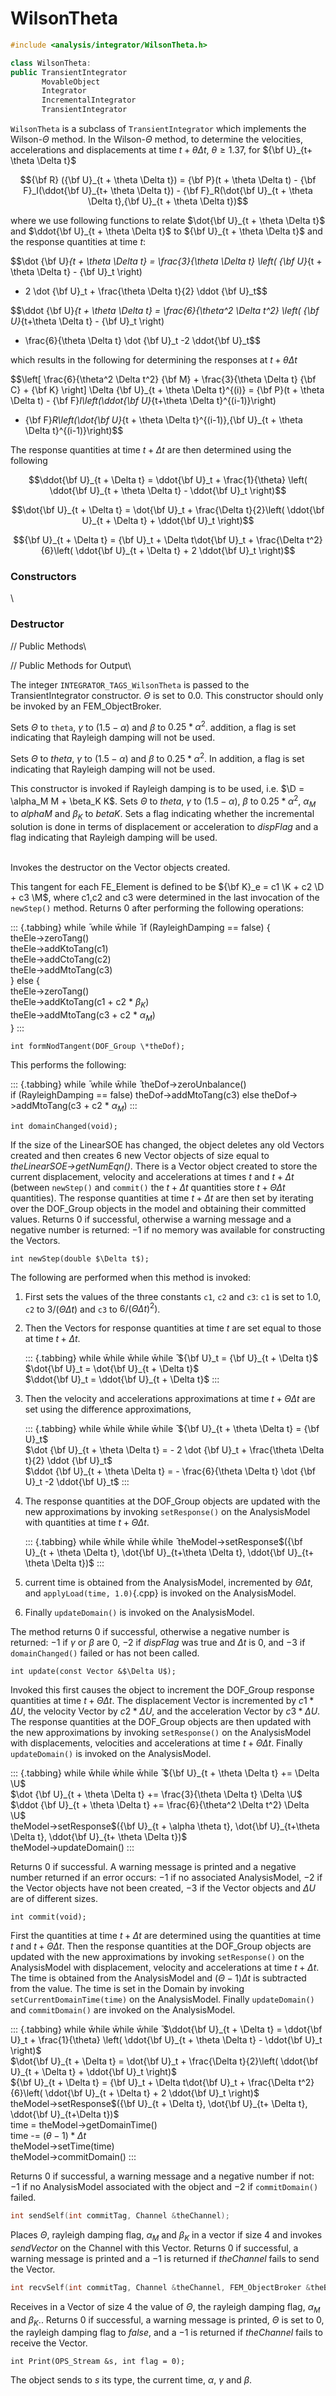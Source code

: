 # WilsonTheta 

```cpp
#include <analysis/integrator/WilsonTheta.h>

class WilsonTheta:
public TransientIntegrator
       MovableObject
       Integrator
       IncrementalIntegrator
       TransientIntegrator
```


`WilsonTheta` is a subclass of `TransientIntegrator` which implements the
Wilson-$\Theta$ method. In the Wilson-$\Theta$ method, to determine the
velocities, accelerations and displacements at time $t + \theta \Delta
t$, $\theta \ge 1.37$, for ${\bf U}_{t+ \theta \Delta t}$

$${\bf R} ({\bf U}_{t + \theta \Delta t}) = {\bf P}(t + \theta \Delta t) -
{\bf F}_I(\ddot{\bf U}_{t+ \theta \Delta t}) - {\bf F}_R(\dot{\bf U}_{t + \theta \Delta t},{\bf U}_{t + \theta \Delta t})$$

where we use following functions to relate $\dot{\bf U}_{t + \theta
\Delta t}$ and $\ddot{\bf U}_{t + \theta \Delta t}$ to ${\bf U}_{t + \theta \Delta
t}$ and the response quantities at time $t$:

$$\dot {\bf U}_{t + \theta \Delta t} = \frac{3}{\theta \Delta t} \left(
{\bf U}_{t + \theta \Delta t} - {\bf U}_t \right)
 - 2 \dot {\bf U}_t + \frac{\theta \Delta t}{2} \ddot {\bf U}_t$$

$$\ddot {\bf U}_{t + \theta \Delta t} = \frac{6}{\theta^2 \Delta t^2}
\left( {\bf U}_{t+\theta \Delta t} - {\bf U}_t \right)
 - \frac{6}{\theta \Delta t} \dot {\bf U}_t -2 \ddot{\bf U}_t$$

which results in the following for determining the responses at
$t + \theta \Delta t$

$$\left[ \frac{6}{\theta^2 \Delta t^2} {\bf M} + \frac{3}{\theta \Delta t}
{\bf C} + {\bf K} \right] \Delta {\bf U}_{t + \theta \Delta t}^{(i)} = {\bf P}(t + \theta
\Delta t) - {\bf F}_I\left(\ddot{\bf U}_{t+\theta \Delta  t}^{(i-1)}\right) 
- {\bf F}_R\left(\dot{\bf U}_{t + \theta \Delta t}^{(i-1)},{\bf U}_{t + \theta \Delta
t}^{(i-1)}\right)$$

The response quantities at time $t + \Delta t$ are then determined using
the following

$$\ddot{\bf U}_{t + \Delta t} = \ddot{\bf U}_t + \frac{1}{\theta} \left( \ddot{\bf U}_{t +
\theta \Delta t} - \ddot{\bf U}_t \right)$$

$$\dot{\bf U}_{t + \Delta t} = \dot{\bf U}_t + \frac{\Delta t}{2}\left( \ddot{\bf U}_{t +
\Delta t} + \ddot{\bf U}_t \right)$$

$${\bf U}_{t + \Delta t} = {\bf U}_t + \Delta t\dot{\bf U}_t + \frac{\Delta t^2}{6}\left(
\ddot{\bf U}_{t + \Delta t} + 2 \ddot{\bf U}_t \right)$$

### Constructors

\


### Destructor


// Public Methods\


// Public Methods for Output\



The integer `INTEGRATOR_TAGS_WilsonTheta` is passed to the
TransientIntegrator constructor. $\Theta$ is set to 0.0. This
constructor should only be invoked by an FEM_ObjectBroker.

Sets $\Theta$ to `theta`, $\gamma$ to $(1.5 - \alpha)$ and $\beta$ to
$0.25*\alpha^2$. addition, a flag is set indicating that Rayleigh
damping will not be used.

Sets $\Theta$ to *theta*, $\gamma$ to $(1.5 - \alpha)$ and $\beta$ to
$0.25*\alpha^2$. In addition, a flag is set indicating that Rayleigh
damping will not be used.

This constructor is invoked if Rayleigh damping is to be used, i.e.
$\D = \alpha_M M + \beta_K K$. Sets $\Theta$ to *theta*, $\gamma$ to
$(1.5 - \alpha)$, $\beta$ to $0.25*\alpha^2$, $\alpha_M$ to *alphaM* and
$\beta_K$ to *betaK*. Sets a flag indicating whether the incremental
solution is done in terms of displacement or acceleration to *dispFlag*
and a flag indicating that Rayleigh damping will be used.

\
Invokes the destructor on the Vector objects created.


This tangent for each FE_Element is defined to be ${\bf K}_e = c1 \K + c2  \D + c3 \M$, where c1,c2 and c3 were determined in the last
invocation of the `newStep()` method. Returns $0$ after performing the
following operations:

::: {.tabbing}
while ̄ while w̄hile ̄ if (RayleighDamping == false) {\
theEle-$>$zeroTang()\
theEle-$>$addKtoTang(c1)\
theEle-$>$addCtoTang(c2)\
theEle-$>$addMtoTang(c3)\
} else {\
theEle-$>$zeroTang()\
theEle-$>$addKtoTang(c1 + c2 \* $\beta_K$)\
theEle-$>$addMtoTang(c3 + c2 \* $\alpha_M$)\
}
:::


```{.cpp}
int formNodTangent(DOF_Group \*theDof);
```

This performs the following:

::: {.tabbing}
while ̄ while w̄hile ̄ theDof-$>$zeroUnbalance()\
if (RayleighDamping == false)
theDof-$>$addMtoTang(c3)
else
theDof-$>$addMtoTang(c3 + c2 \* $\alpha_M$)
:::


```{.cpp}
int domainChanged(void);
```

If the size of the LinearSOE has changed, the object deletes any old
Vectors created and then creates $6$ new Vector objects of size equal to
*theLinearSOE-$>$getNumEqn()*. There is a Vector object created to store
the current displacement, velocity and accelerations at times $t$ and
$t + \Delta t$ (between `newStep()` and `commit()` the $t + \Delta t$ quantities store $t + \Theta \Delta t$ quantities). The
response quantities at time $t + \Delta t$ are then set by iterating
over the DOF_Group objects in the model and obtaining their committed
values. Returns $0$ if successful, otherwise a warning message and a
negative number is returned: $-1$ if no memory was available for
constructing the Vectors.

```{.cpp}
int newStep(double $\Delta t$);
```

The following are performed when this method is invoked:

1.  First sets the values of the three constants `c1`, `c2` and `c3`:
`c1` is set to $1.0$, `c2` to $3 / (\Theta \Delta t)$ and `c3` to $6 / (\Theta \Delta t)^2)$.

2.  Then the Vectors for response quantities at time $t$ are set equal to those at time $t + \Delta t$.

    ::: {.tabbing}
    while w̄hile w̄hile w̄hile ̄ ${\bf U}_t = {\bf U}_{t + \Delta t}$\
    $\dot{\bf U}_t = \dot{\bf U}_{t + \Delta t}$\
    $\ddot{\bf U}_t = \ddot{\bf U}_{t + \Delta t}$
    :::

3.  Then the velocity and accelerations approximations at time
    $t + \Theta \Delta t$ are set using the difference approximations,

    ::: {.tabbing}
    while w̄hile w̄hile w̄hile ̄ ${\bf U}_{t + \theta \Delta t} = {\bf U}_t$\
    $\dot {\bf U}_{t + \theta \Delta t} = - 2 \dot {\bf U}_t + \frac{\theta
    \Delta t}{2} \ddot {\bf U}_t$\
    $\ddot {\bf U}_{t + \theta \Delta t} = - \frac{6}{\theta \Delta t}
    \dot {\bf U}_t -2 \ddot{\bf U}_t$
    :::

4.  The response quantities at the DOF_Group objects are updated with
    the new approximations by invoking `setResponse()` on the
    AnalysisModel with quantities at time $t + \Theta \Delta t$.

    ::: {.tabbing}
    while w̄hile w̄hile w̄hile ̄
    theModel-$>$setResponse$({\bf U}_{t + \theta \Delta t}, \dot{\bf U}_{t+\theta
    \Delta t}, \ddot{\bf U}_{t+ \theta \Delta t})$
    :::

5.  current time is obtained from the AnalysisModel, incremented by
    $\Theta \Delta t$, and `applyLoad(time, 1.0)`{.cpp} is invoked on the
    AnalysisModel.

6.  Finally `updateDomain()` is invoked on the AnalysisModel.

The method returns $0$ if successful, otherwise a negative number is
returned: $-1$ if $\gamma$ or $\beta$ are $0$, $-2$ if *dispFlag* was
true and $\Delta t$ is $0$, and $-3$ if `domainChanged()` failed or has
not been called.

```{.cpp}
int update(const Vector &$\Delta U$);
```

Invoked this first causes the object to increment the DOF_Group response
quantities at time $t + \Theta \Delta t$. The displacement Vector is
incremented by $c1 * \Delta U$, the velocity Vector by $c2 * \Delta U$,
and the acceleration Vector by $c3 * \Delta U$. The response quantities
at the DOF_Group objects are then updated with the new approximations by
invoking `setResponse()` on the AnalysisModel with displacements,
velocities and accelerations at time $t + \Theta \Delta t$. Finally
`updateDomain()` is invoked on the AnalysisModel.

::: {.tabbing}
while w̄hile w̄hile w̄hile ̄ ${\bf U}_{t + \theta \Delta t} += \Delta \U$\
$\dot {\bf U}_{t + \theta \Delta t} += \frac{3}{\theta \Delta t}
\Delta \U$\
$\ddot {\bf U}_{t + \theta \Delta t} += \frac{6}{\theta^2 \Delta
t^2} \Delta \U$\
theModel-$>$setResponse$({\bf U}_{t + \alpha \theta t}, \dot{\bf U}_{t+\theta
\Delta t}, \ddot{\bf U}_{t+ \theta \Delta t})$\
theModel-$>$updateDomain()
:::

Returns $0$ if successful. A warning message is printed and a negative
number returned if an error occurs: $-1$ if no associated AnalysisModel,
$-2$ if the Vector objects have not been created, $-3$ if the Vector
objects and $\Delta U$ are of different sizes.

```{.cpp}
int commit(void);
```

First the quantities at time $t + \Delta t$ are determined using the
quantities at time $t$ and $t + \Theta \Delta t$. Then the response
quantities at the DOF_Group objects are updated with the new
approximations by invoking `setResponse()` on the AnalysisModel with
displacement, velocity and accelerations at time $t +
\Delta t$. The time is obtained from the AnalysisModel and $(\Theta - 1) \Delta t$ is subtracted from the value. The time is set in the
Domain by invoking `setCurrentDomainTime(time)` on the AnalysisModel.
Finally `updateDomain()` and `commitDomain()` are invoked on the
AnalysisModel.

::: {.tabbing}
while w̄hile w̄hile w̄hile ̄
$\ddot{\bf U}_{t + \Delta t} = \ddot{\bf U}_t + \frac{1}{\theta} \left( \ddot{\bf U}_{t +
\theta \Delta t} - \ddot{\bf U}_t \right)$\
$\dot{\bf U}_{t + \Delta t} = \dot{\bf U}_t + \frac{\Delta t}{2}\left( \ddot{\bf U}_{t +
\Delta t} + \ddot{\bf U}_t \right)$\
${\bf U}_{t + \Delta t} = {\bf U}_t + \Delta t\dot{\bf U}_t + \frac{\Delta t^2}{6}\left(
\ddot{\bf U}_{t + \Delta t} + 2 \ddot{\bf U}_t \right)$\
theModel-$>$setResponse$({\bf U}_{t + \Delta t}, \dot{\bf U}_{t+
\Delta t}, \ddot{\bf U}_{t+\Delta t})$\
time = theModel-$>$getDomainTime()\
time -= $(\theta -1) * \Delta t$\
theModel-$>$setTime(time)\
theModel-$>$commitDomain()
:::

Returns $0$ if successful, a warning message and a negative number if
not: $-1$ if no AnalysisModel associated with the object and $-2$ if
`commitDomain()` failed.

```cpp
int sendSelf(int commitTag, Channel &theChannel);
```

Places $\Theta$, rayleigh damping flag, $\alpha_M$ and $\beta_K$ in a
vector if size 4 and invokes *sendVector* on the Channel with this
Vector. Returns $0$ if successful, a warning message is printed and a
$-1$ is returned if *theChannel* fails to send the Vector.

```cpp
int recvSelf(int commitTag, Channel &theChannel, FEM_ObjectBroker &theBroker);
```
Receives in a Vector of size 4 the value of $\Theta$, the rayleigh
damping flag, $\alpha_M$ and $\beta_K$.. Returns $0$ if successful, a
warning message is printed, $\Theta$ is set to $0$, the rayleigh damping
flag to *false*, and a $-1$ is returned if *theChannel* fails to receive the Vector.

```{.cpp}
int Print(OPS_Stream &s, int flag = 0);
```

The object sends to $s$ its type, the current time, $\alpha$, $\gamma$
and $\beta$.

